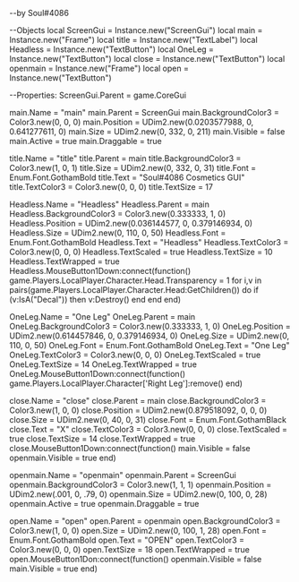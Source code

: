 --by Soul#4086
 
--Objects
local ScreenGui = Instance.new("ScreenGui")
local main = Instance.new("Frame")
local title = Instance.new("TextLabel")
local Headless = Instance.new("TextButton")
local OneLeg = Instance.new("TextButton")
local close = Instance.new("TextButton")
local openmain = Instance.new("Frame")
local open = Instance.new("TextButton")
 
--Properties:
ScreenGui.Parent = game.CoreGui
 
main.Name = "main"
main.Parent = ScreenGui
main.BackgroundColor3 = Color3.new(0, 0, 0)
main.Position = UDim2.new(0.0203577988, 0, 0.641277611, 0)
main.Size = UDim2.new(0, 332, 0, 211)
main.Visible = false
main.Active = true
main.Draggable = true
 
title.Name = "title"
title.Parent = main
title.BackgroundColor3 = Color3.new(1, 0, 1)
title.Size = UDim2.new(0, 332, 0, 31)
title.Font = Enum.Font.GothamBold
title.Text = "Soul#4086 Cosmetics GUI"
title.TextColor3 = Color3.new(0, 0, 0)
title.TextSize = 17
 
Headless.Name = "Headless"
Headless.Parent = main
Headless.BackgroundColor3 = Color3.new(0.333333, 1, 0)
Headless.Position = UDim2.new(0.036144577, 0, 0.379146934, 0)
Headless.Size = UDim2.new(0, 110, 0, 50)
Headless.Font = Enum.Font.GothamBold
Headless.Text = "Headless"
Headless.TextColor3 = Color3.new(0, 0, 0)
Headless.TextScaled = true
Headless.TextSize = 10
Headless.TextWrapped = true
Headless.MouseButton1Down:connect(function()
game.Players.LocalPlayer.Character.Head.Transparency = 1
for i,v in pairs(game.Players.LocalPlayer.Character.Head:GetChildren()) do
if (v:IsA("Decal")) then
v:Destroy()
end
end
end)
 
OneLeg.Name = "One Leg"
OneLeg.Parent = main
OneLeg.BackgroundColor3 = Color3.new(0.333333, 1, 0)
OneLeg.Position = UDim2.new(0.614457846, 0, 0.379146934, 0)
OneLeg.Size = UDim2.new(0, 110, 0, 50)
OneLeg.Font = Enum.Font.GothamBold
OneLeg.Text = "One Leg"
OneLeg.TextColor3 = Color3.new(0, 0, 0)
OneLeg.TextScaled = true
OneLeg.TextSize = 14
OneLeg.TextWrapped = true
OneLeg.MouseButton1Down:connect(function()
game.Players.LocalPlayer.Character['Right Leg']:remove()
end)
 
close.Name = "close"
close.Parent = main
close.BackgroundColor3 = Color3.new(1, 0, 0)
close.Position = UDim2.new(0.879518092, 0, 0, 0)
close.Size = UDim2.new(0, 40, 0, 31)
close.Font = Enum.Font.GothamBlack
close.Text = "X"
close.TextColor3 = Color3.new(0, 0, 0)
close.TextScaled = true
close.TextSize = 14
close.TextWrapped = true
close.MouseButton1Down:connect(function()
main.Visible = false
openmain.Visible = true
end)
 
openmain.Name = "openmain"
openmain.Parent = ScreenGui
openmain.BackgroundColor3 = Color3.new(1, 1, 1)
openmain.Position = UDim2.new(.001, 0, .79, 0)
openmain.Size = UDim2.new(0, 100, 0, 28)
openmain.Active = true
openmain.Draggable = true
 
open.Name = "open"
open.Parent = openmain
open.BackgroundColor3 = Color3.new(1, 0, 0)
open.Size = UDim2.new(0, 100, 1, 28)
open.Font = Enum.Font.GothamBold
open.Text = "OPEN"
open.TextColor3 = Color3.new(0, 0, 0)
open.TextSize = 18
open.TextWrapped = true
open.MouseButton1Don:connect(function()
openmain.Visible = false
main.Visible = true
end)
